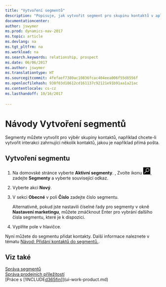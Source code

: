 ```yaml
---
title: "Vytvoření segmentů"
description: "Popisuje, jak vytvořit segment pro skupinu kontaktů v aplikaci Dynamics NAV, například za účelem cílení na několik kontaktů s přímou poštou."
documentationcenter: 
author: jswymer
ms.prod: dynamics-nav-2017
ms.topic: article
ms.devlang: na
ms.tgt_pltfrm: na
ms.workload: na
ms.search.keywords: relationship, prospect
ms.date: 06/06/2017
ms.author: jswymer
ms.translationtype: HT
ms.sourcegitcommit: 4fefaef7380ac10836fcac404eea006f55d8556f
ms.openlocfilehash: 930f03d18612cd161137c92121e91b91aa1a21ac
ms.contentlocale: cs-cz
ms.lasthandoff: 10/16/2017

---
```

# <a name="how-to-create-segments"></a>Návody Vytvoření segmentů
Segmenty můžete vytvořit pro výběr skupiny kontaktů, například chcete-li vytvořit interakci zahrnující několik kontaktů, jakou je například přímá pošta.

## <a name="to-create-a-segment"></a>Vytvoření segmentu
1. Na domovské stránce vyberte **Aktivní segmenty**. , Zvolte ikonu ![Vyhledat stránku nebo sestavu](media/ui-search/search_small.png "Ikona Vyhledat stránku nebo sestavu"), zadejte **Segmenty** a vyberte související odkaz.
2. Vyberte akci **Nový**.
3. V sekci **Obecné** v poli **Číslo** zadejte číslo segmentu.

    Alternativně, pokud jste nastavili číselné řady pro segmenty v okně **Nastavení marketingu**, můžete zmáčknout Enter pro vybrání dalšího čísla segmentu, které je k dispozici.
4. Vyplňte pole v hlavičce.

Nyní můžete do segmentu přidat kontakty. Další informace naleznete v tématu [Návod: Přidání kontaktů do segmentů.](marketing-add-contact-segment.md).

## <a name="see-also"></a>Viz také
[Správa segmentů](marketing-segments.md)  
[Správa prodejních příležitostí](marketing-manage-sales-opportunities.md)  
[Práce s [!INCLUDE[d365fin](includes/d365fin_md.md)]](ui-work-product.md)  

